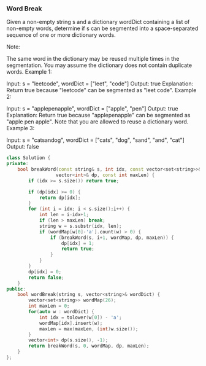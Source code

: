### Word Break
Given a non-empty string s and a dictionary wordDict containing a list of non-empty words, determine if s can be segmented into a space-separated sequence of one or more dictionary words.

Note:

The same word in the dictionary may be reused multiple times in the segmentation.
You may assume the dictionary does not contain duplicate words.
Example 1:

Input: s = "leetcode", wordDict = ["leet", "code"]
Output: true
Explanation: Return true because "leetcode" can be segmented as "leet code".
Example 2:

Input: s = "applepenapple", wordDict = ["apple", "pen"]
Output: true
Explanation: Return true because "applepenapple" can be segmented as "apple pen apple".
             Note that you are allowed to reuse a dictionary word.
Example 3:

Input: s = "catsandog", wordDict = ["cats", "dog", "sand", "and", "cat"]
Output: false

```c++
class Solution {
private:
    bool breakWord(const string& s, int idx, const vector<set<string>>& wordMap,
                  vector<int>& dp, const int maxLen) {
        if (idx >= s.size()) return true;

        if (dp[idx] >= 0) {
            return dp[idx];
        }
        for (int i = idx; i < s.size();i++) {
            int len = i-idx+1;
            if (len > maxLen) break;
            string w = s.substr(idx, len);
            if (wordMap[w[0]-'a'].count(w) > 0) {
                if (breakWord(s, i+1, wordMap, dp, maxLen)) {
                    dp[idx] = 1;
                    return true;
                }
            }
        }
        dp[idx] = 0;
        return false;
    }
public:
    bool wordBreak(string s, vector<string>& wordDict) {
        vector<set<string>> wordMap(26);
        int maxLen = 0;
        for(auto w : wordDict) {
            int idx = tolower(w[0]) - 'a';
            wordMap[idx].insert(w);
            maxLen = max(maxLen, (int)w.size());
        }
        vector<int> dp(s.size(), -1);
        return breakWord(s, 0, wordMap, dp, maxLen);
    }
};
```